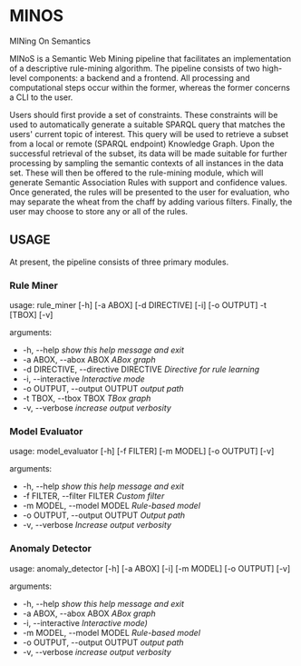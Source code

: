 # MINOS
MINing On Semantics

MINoS is a Semantic Web Mining pipeline that facilitates an implementation of a descriptive rule-mining algorithm. The
pipeline consists of two high-level components: a backend and a frontend. All processing and computational steps occur
within the former, whereas the former concerns a CLI to the user. 

Users should first provide a set of constraints. These constraints will be used to automatically generate a suitable
SPARQL query that matches the users' current topic of interest. This query will be used to retrieve a subset from a
local or remote (SPARQL endpoint) Knowledge Graph. Upon the successful retrieval of the subset, its data will be made
suitable for further processing by sampling the semantic contexts of all instances in the data set. These will then be
offered to the rule-mining module, which will generate Semantic Association Rules with support and confidence values.
Once generated, the rules will be presented to the user for evaluation, who may separate the wheat from the chaff by
adding various filters. Finally, the user may choose to store any or all of the rules. 

## USAGE

At present, the pipeline consists of three primary modules.

### Rule Miner
usage: rule\_miner [-h] [-a ABOX] [-d DIRECTIVE] [-i] [-o OUTPUT] -t [TBOX] [-v]

arguments:
*  -h, --help            _show this help message and exit_
*  -a ABOX, --abox ABOX  _ABox graph_
*  -d DIRECTIVE, --directive DIRECTIVE _Directive for rule learning_
*  -i, --interactive     _Interactive mode_
*  -o OUTPUT, --output OUTPUT _output path_
*  -t TBOX, --tbox TBOX  _TBox graph_
*  -v, --verbose         _increase output verbosity_


### Model Evaluator
usage: model\_evaluator [-h] [-f FILTER] [-m MODEL] [-o OUTPUT] [-v]

arguments:
*  -h, --help            _show this help message and exit_
*  -f FILTER, --filter FILTER _Custom filter_
*  -m MODEL, --model MODEL _Rule-based model_
*  -o OUTPUT, --output OUTPUT _Output path_
*  -v, --verbose         _Increase output verbosity_

### Anomaly Detector
usage: anomaly\_detector [-h] [-a ABOX] [-i] [-m MODEL] [-o OUTPUT] [-v]

arguments:
*  -h, --help            _show this help message and exit_
*  -a ABOX, --abox ABOX  _ABox graph_
*  -i, --interactive     _Interactive mode)_
*  -m MODEL, --model MODEL _Rule-based model_
*  -o OUTPUT, --output OUTPUT _output path_
*  -v, --verbose         _increase output verbosity_
